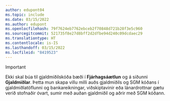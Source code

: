 ```yaml
---
author: edupont04
ms.topic: include
ms.date: 03/15/2022
ms.author: edupont
ms.openlocfilehash: 79f7624eb7762ebceb2f70848d721b28f3e5c960
ms.sourcegitcommit: 521735f8e27d8bff2d2dfbe94d240c09dcdaec29
ms.translationtype: HT
ms.contentlocale: is-IS
ms.lasthandoff: 03/15/2022
ms.locfileid: "8419523"
---
```

> [!Important]
> Ekki skal búa til gjaldmiðilskóða bæði í **Fjárhagsáætlun** og á síðunni **Gjaldmiðlar**. Þetta mun skapa villu milli auðs gjaldmiðils og SGM kóðans í gjaldmiðlatöflunni og bankareikningar, viðskiptavinir eða lánardrottnar gætu verið stofnaðir óvart, sumir með auðan gjaldmiðil og aðrir með SGM kóðann.